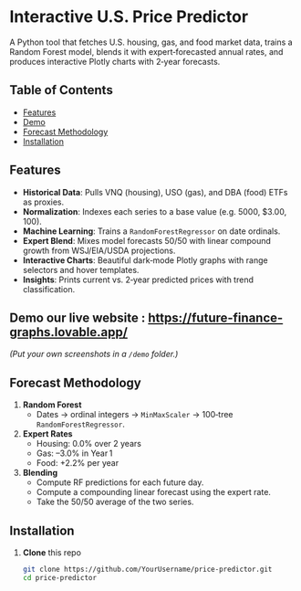 # Interactive U.S. Price Predictor

A Python tool that fetches U.S. housing, gas, and food market data, trains a Random Forest model, blends it with expert‐forecasted annual rates, and produces interactive Plotly charts with 2‑year forecasts.

## Table of Contents

- [Features](#features)  
- [Demo](#demo)  
- [Forecast Methodology](#forecast-methodology)  
- [Installation](#installation)  


## Features

- **Historical Data**: Pulls VNQ (housing), USO (gas), and DBA (food) ETFs as proxies.  
- **Normalization**: Indexes each series to a base value (e.g. 5000, \$3.00, 100).  
- **Machine Learning**: Trains a `RandomForestRegressor` on date ordinals.  
- **Expert Blend**: Mixes model forecasts 50/50 with linear compound growth from WSJ/EIA/USDA projections.  
- **Interactive Charts**: Beautiful dark‐mode Plotly graphs with range selectors and hover templates.  
- **Insights**: Prints current vs. 2‑year predicted prices with trend classification.  

## Demo our live website : https://future-finance-graphs.lovable.app/   

*(Put your own screenshots in a `/demo` folder.)*

## Forecast Methodology

1. **Random Forest**  
   - Dates → ordinal integers → `MinMaxScaler` → 100‑tree `RandomForestRegressor`.  
2. **Expert Rates**  
   - Housing: 0.0% over 2 years  
   - Gas: –3.0% in Year 1  
   - Food: +2.2% per year  
3. **Blending**  
   - Compute RF predictions for each future day.  
   - Compute a compounding linear forecast using the expert rate.  
   - Take the 50/50 average of the two series.  

## Installation

1. **Clone** this repo  
   ```bash
   git clone https://github.com/YourUsername/price-predictor.git
   cd price-predictor
